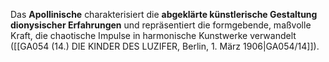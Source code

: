 
Das **Apollinische** charakterisiert die **abgeklärte künstlerische Gestaltung dionysischer Erfahrungen** und repräsentiert die formgebende, maßvolle Kraft, die chaotische Impulse in harmonische Kunstwerke verwandelt ([[GA054 (14.) DIE KINDER DES LUZIFER, Berlin, 1. März 1906|GA054/14]]).
